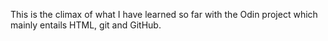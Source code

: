 This is the climax of what I have learned so far with the Odin project which mainly entails HTML, git and GitHub.
